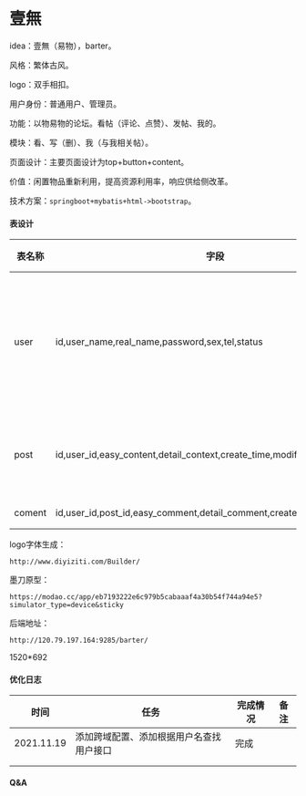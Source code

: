 # 壹無

idea：壹無（易物），barter。

风格：繁体古风。

logo：双手相扣。

用户身份：普通用户、管理员。

功能：以物易物的论坛。看帖（评论、点赞）、发帖、我的。

模块：看、写（删）、我（与我相关帖）。

页面设计：主要页面设计为top+button+content。

价值：闲置物品重新利用，提高资源利用率，响应供给侧改革。

技术方案：`springboot+mybatis+html->bootstrap`。



#### 表设计

| 表名称 | 字段                                                         | 功能                 | 备注 |
| ------ | ------------------------------------------------------------ | -------------------- | ---- |
| user   | id,user_name,real_name,password,sex,tel,status               | 记录登录注册用户信息 |      |
| post   | id,user_id,easy_content,detail_context,create_time,modify_time,type,status | 记录帖子内容         |      |
| coment | id,user_id,post_id,easy_comment,detail_comment,create_time,status | 评论                 |      |



logo字体生成：

`http://www.diyiziti.com/Builder/`

墨刀原型：

`https://modao.cc/app/eb7193222e6c979b5cabaaaf4a30b54f744a94e5?simulator_type=device&sticky`

后端地址：

```
http://120.79.197.164:9285/barter/
```

1520*692



#### 优化日志

| 时间       | 任务                                     | 完成情况 | 备注 |
| ---------- | ---------------------------------------- | -------- | ---- |
| 2021.11.19 | 添加跨域配置、添加根据用户名查找用户接口 | 完成     |      |
|            |                                          |          |      |
|            |                                          |          |      |



#### Q&A

